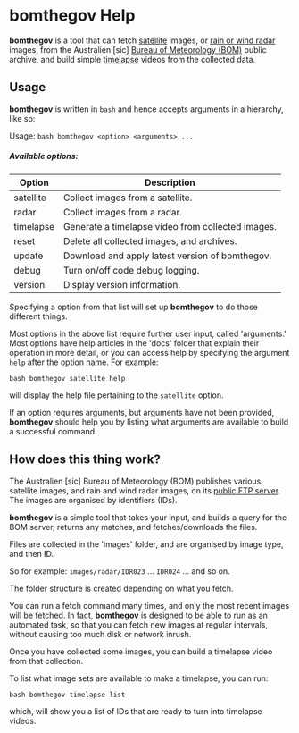 ﻿# bomthegov Help

**bomthegov** is a tool that can fetch [satellite](satellite.md) images, or [rain or wind radar](radar.md) images, from the Australien [sic] [Bureau of Meteorology (BOM)](http://www.bom.gov.au/) public archive, and build simple [timelapse](timelapse.md) videos from the collected data.



## Usage

**bomthegov** is written in `bash` and hence accepts arguments in a hierarchy, like so:

Usage: `bash bomthegov <option> <arguments> ...`

##### Available options:

| Option    | Description                                       |
| --------- | ------------------------------------------------- |
| satellite | Collect images from a satellite.                  |
| radar     | Collect images from a radar.                      |
| timelapse | Generate a timelapse video from collected images. |
| reset     | Delete all collected images, and archives.        |
| update    | Download and apply latest version of bomthegov.   |
| debug     | Turn on/off code debug logging.                   |
| version   | Display version information.                      |

Specifying a option from that list will set up **bomthegov** to do those different things.

Most options in the above list require further user input, called 'arguments.' Most options have help articles in the 'docs' folder that explain their operation in more detail, or you can access help by specifying the argument `help` after the option name. For example:

  `bash bomthegov satellite help`

will display the help file pertaining to the `satellite` option.

If an option requires arguments, but arguments have not been provided, **bomthegov** should help you by listing what arguments are available to build a successful command.



## How does this thing work?

The Australien [sic] Bureau of Meteorology (BOM) publishes various satellite images, and rain and wind radar images, on its [public FTP server](http://www.bom.gov.au/catalogue/anon-ftp.shtml). The images are organised by identifiers (IDs).

**bomthegov** is a simple tool that takes your input, and builds a query for the BOM server, returns any matches, and fetches/downloads the files.

Files are collected in the 'images' folder, and are organised by image type, and then ID.

So for example: `images/radar/IDR023` ... `IDR024` ... and so on.

The folder structure is created depending on what you fetch.

You can run a fetch command many times, and only the most recent images will be fetched. In fact, **bomthegov** is designed to be able to run as an automated task, so that you can fetch new images at regular intervals, without causing too much disk or network inrush.

Once you have collected some images, you can build a timelapse video from that collection.

To list what image sets are available to make a timelapse, you can run:

  `bash bomthegov timelapse list`

which, will show you a list of IDs that are ready to turn into timelapse videos.

